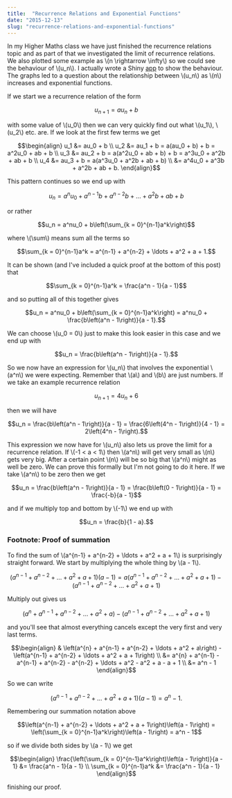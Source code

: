 ```yaml
---
title:  "Recurrence Relations and Exponential Functions"
date: "2015-12-13"
slug: "recurrence-relations-and-exponential-functions"
---
```

In my Higher Maths class we have just finished the recurrence relations topic and as part of that we investigated the limit of recurrence relations.  We also plotted some example as \\(n \rightarrow \infty\\) so we could see the behaviour of \\(u_n\\). I actually wrote a Shiny [app][Shinyapp] to show the behaviour. The graphs led to a question about the relationship between \\(u_n\\) as \\(n\\) increases and exponential functions. 


If we start we a recurrence relation of the form 

$$u_{n+1} = au_n + b$$

with some value of \\(u_0\\) then we can very quickly find out what \\(u_1\\), \\(u_2\\) etc. are. If we look at the first few terms we get

$$\begin{align}
u_1 &= au_0 + b \\
u_2 &= au_1 + b = a(au_0 + b) + b = a^2u_0 + ab + b \\
u_3 &= au_2 + b = a(a^2u_0 + ab + b) + b = a^3u_0 + a^2b + ab + b \\
u_4 &= au_3 + b = a(a^3u_0 + a^2b + ab + b) \\
&= a^4u_0 + a^3b + a^2b + ab + b.
\end{align}$$

This pattern continues so we end up with 

$$u_n = a^nu_0 + a^{n-1}b + a^{n-2}b + \ldots + a^2b + ab + b$$

or rather 

$$u_n = a^nu_0 + b\left(\sum_{k = 0}^{n-1}a^k\right)$$

where \\(\sum\\) means sum all the terms so

$$\sum_{k = 0}^{n-1}a^k = a^{n-1} + a^{n-2} + \ldots + a^2 + a + 1.$$

It can be shown (and I've included a quick proof at the bottom of this post) that

$$\sum_{k = 0}^{n-1}a^k = \frac{a^n - 1}{a - 1}$$

and so putting all of this together gives

$$u_n = a^nu_0 + b\left(\sum_{k = 0}^{n-1}a^k\right) = a^nu_0 + \frac{b\left(a^n - 1\right)}{a - 1}.$$

We can choose \\(u_0 = 0\\) just to make this look easier in this case and we end up with

$$u_n = \frac{b\left(a^n - 1\right)}{a - 1}.$$



So we now have an expression for \\(u_n\\) that involves the exponential \\(a^n\\) we were expecting. Remember that \\(a\\) and \\(b\\) are just numbers. If we take an example recurrence relation 

$$u_{n+1} = 4u_n + 6$$

then we will have 

$$u_n = \frac{b\left(a^n - 1\right)}{a - 1} = \frac{6\left(4^n - 1\right)}{4 - 1} = 2\left(4^n - 1\right).$$



This expression we now have for \\(u_n\\) also lets us prove the limit for a recurrence relation. If \\(-1 < a < 1\\) then \\(a^n\\) will get very small as \\(n\\) gets very big. After a certain point \\(n\\) will be so big that \\(a^n\\) might as well be zero. We can prove this formally but I'm not going to do it here. If we take \\(a^n\\) to be zero then we get

$$u_n = \frac{b\left(a^n - 1\right)}{a - 1} = \frac{b\left(0 - 1\right)}{a - 1} = \frac{-b}{a - 1}$$

and if we multiply top and bottom by \\(-1\\) we end up with

$$u_n = \frac{b}{1 - a}.$$

### Footnote: Proof of summation
To find the sum of \\(a^{n-1} + a^{n-2} + \ldots + a^2 + a + 1\\) is surprisingly straight forward. We start by multiplying the whole thing by \\(a - 1\\).

$$\left(a^{n-1} + a^{n-2} + \ldots + a^2 + a + 1\right)\left(a - 1\right) = a\left(a^{n-1} + a^{n-2} + \ldots + a^2 + a + 1\right) - \left(a^{n-1} + a^{n-2} + \ldots + a^2 + a + 1\right)$$

Multiply out gives us

$$\left(a^{n} + a^{n-1} + a^{n-2} + \ldots + a^2 + a\right) - \left(a^{n-1} + a^{n-2} + \ldots + a^2 + a + 1\right)$$

and you'll see that almost everything cancels except the very first and very last terms.

$$\begin{align}
& \left(a^{n} + a^{n-1} + a^{n-2} + \ldots + a^2 + a\right) - \left(a^{n-1} + a^{n-2} + \ldots + a^2 + a + 1\right) \\
&= a^{n} + a^{n-1} - a^{n-1} + a^{n-2} - a^{n-2} + \ldots + a^2 - a^2 + a - a + 1 \\
&= a^n - 1
\end{align}$$

So we can write 

$$\left(a^{n-1} + a^{n-2} + \ldots + a^2 + a + 1\right)\left(a - 1\right) = a^n - 1.$$

Remembering our summation notation above

$$\left(a^{n-1} + a^{n-2} + \ldots + a^2 + a + 1\right)\left(a - 1\right) = \left(\sum_{k = 0}^{n-1}a^k\right)\left(a - 1\right) = a^n - 1$$

so if we divide both sides by \\(a - 1\\) we get

$$\begin{align}
\frac{\left(\sum_{k = 0}^{n-1}a^k\right)\left(a - 1\right)}{a - 1} &= \frac{a^n - 1}{a - 1} \\
\sum_{k = 0}^{n-1}a^k &= \frac{a^n - 1}{a - 1}
\end{align}$$

finishing our proof.



[Shinyapp]:		https://shiny.aj2duncan.com/higher/rec_rel/
